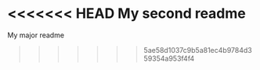 <<<<<<< HEAD
My second readme
=======
My major readme
>>>>>>> 5ae58d1037c9b5a81ec4b9784d359354a953f4f4
